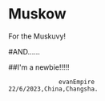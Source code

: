 # Muskow
For the Muskuvy!

#AND......

##I'm a newbie!!!!!

                  
                  evanEmpire
    22/6/2023,China,Changsha.
